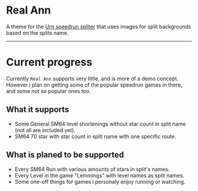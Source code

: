 # Real Ann
A theme for the [Urn speedrun spliter](https://github.com/paoloose/urn) that uses images for split backgrounds based on the splits name.

---
# Current progress
Currently `Real Ann` supports very little, and is more of a demo concept. 
However i plan on getting some of the popular speedrun games in there, and some not so popular ones too.

## What it supports
- Some General SM64 level shortenings without star count in split name (not all are included yet).
- SM64 70 star with star count in split name with one specific route.

## What is planed to be supported
- Every SM64 Run with various amounts of stars in split's names.
- Every Level in the game "Lemmings" with level names as split names.
- Some one-off things for games i personaly enjoy running or watching.
